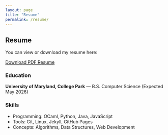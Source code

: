 ```yaml
---
layout: page
title: "Resume"
permalink: /resume/
---
```

## Resume

You can view or download my resume here:

[Download PDF Resume](assets/resume.pdf)

### Education
**University of Maryland, College Park** — B.S. Computer Science (Expected May 2026)

### Skills
- Programming: OCaml, Python, Java, JavaScript  
- Tools: Git, Linux, Jekyll, GitHub Pages  
- Concepts: Algorithms, Data Structures, Web Development
